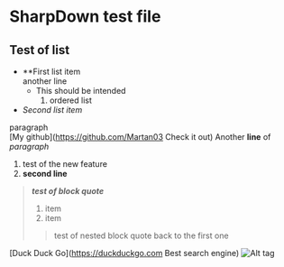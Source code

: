 SharpDown test file
===================

## Test of list

- **First list item  
  another line
  - This should be intended
    1. ordered list
- *Second list item*

paragraph  
[My github](https://github.com/Martan03 Check it out)
Another **line** of *paragraph*

1. test of the new feature
2. **second line**

> ***test of block quote***
> 1. item
> 2. item
>> test of nested block quote
> back to the first one

[Duck Duck Go](https://duckduckgo.com Best search engine)
![Alt tag](profile-pic.jpg)


